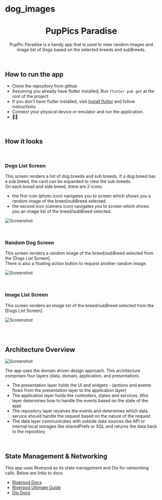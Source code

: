 # dog_images

<h1 align="center">
 PupPics Paradise 
</h1>

<p align="center">
    PupPic Paradise is a handy app that is used to view random images and image list of Dogs based on the selected breeds and subBreeds.
</p>

<br/>

## How to run the app

- Clone the repository from github
- Assuming you already have flutter installed, Run `flutter pub get` at the root of the project
- If you don't have flutter installed, visit <a href="https://docs.flutter.dev/get-started/install" target="_blank">Install flutter</a> and follow instructions
- Connect your physical device or emulator and run the application.
- 🎊🥳


<br/>

## How it looks

<br/>

### Dogs List Screen

This screen renders a list of dog breeds and sub breeds. If a dog breed has a sub breed, the card can be expanded to view the sub breeds.   
On each bread and side breed, there are 2 icons:
- the first icon (photo icon) navigates you to screen which shows you a random image of the breed/subBreed selected.
- the second icon (camera icon) navigates you to screen which shows you an image list of the breed/subBreed selected.

![Screenshot](assets/screenshots/dog_list_screen.png)

<br/>

### Random Dog Screen

This screen renders a random image of the breed/subBreed selected from the [Dogs List Screen].   
There is also a floating action button to request another random image.

![Screenshot](assets/screenshots/random_dog_screen.png)


<br/>

### Image List Screen

This screen renders an image list of the breed/subBreed selected from the [Dogs List Screen].  


![Screenshot](assets/screenshots/image_list_screen.png)

<br>
<br>

## Architecture Overview

![Screenshot](assets/screenshots/flutter-app-architecture.webp)

The app uses the domain driven design approach. This architecture comprises four layers (data, domain, application, and presentation).

- The presentation layer holds the UI and widgets - (actions and events flows from the presentation layer to the application layer) 
- The application layer holds the controllers, states and services.  (this layer determines how to handle the events based on the state of the app)
- The repository layer receives the events and determines which data service should handle the request based on the nature of the request
- The data layer communicates with outside data sources like API or internal local storages like sharedPrefs or SQL and returns the data back to the repository

<br>

## State Management & Networking 

This app uses Riverpod as its state management and Dio for networking calls.
Below are links to docs

- <a href="https://riverpod.dev/docs/introduction/getting_started" target="_blank">Riverpod Docs</a>
- <a href="https://codewithandrea.com/articles/flutter-state-management-riverpod/" target="_blank">Riverpod Ultimate Guide</a>
- <a href="https://pub.dev/documentation/dio/latest/" target="_blank">Dio Docs</a>